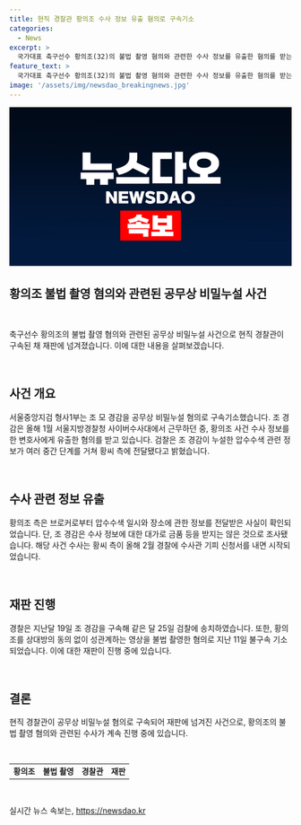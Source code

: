 ```yaml
---
title: 현직 경찰관 황의조 수사 정보 유출 혐의로 구속기소
categories:
  - News
excerpt: >
  국가대표 축구선수 황의조(32)의 불법 촬영 혐의와 관련한 수사 정보를 유출한 혐의를 받는 현직 경찰관이 구속된 채 재판에 넘겨졌다. 조 경감은 압수수색 관련 정보를 변호사에게 유출한 혐의를 받고, 해당 정보가 황의조 측에 전달된 것으로 밝혀졌다. 황의조 측은 수사 정보 유출을 제기하며 해당 사건은 경찰과 검찰에 의해 별도로 조사 중이다.
feature_text: >
  국가대표 축구선수 황의조(32)의 불법 촬영 혐의와 관련한 수사 정보를 유출한 혐의를 받는 현직 경찰관이 구속된 채 재판에 넘겨졌다. 조 경감은 압수수색 관련 정보를 변호사에게 유출한 혐의를 받고, 해당 정보가 황의조 측에 전달된 것으로 밝혀졌다. 황의조 측은 수사 정보 유출을 제기하며 해당 사건은 경찰과 검찰에 의해 별도로 조사 중이다.
image: '/assets/img/newsdao_breakingnews.jpg'
---
```


<p><img src="/assets/img/newsdao_breakingnews.jpg" alt="ontimetimes 속보" /></p>

<h2 data-ke-size="size26">황의조 불법 촬영 혐의와 관련된 공무상 비밀누설 사건</h2>

<p data-ke-size="size16">&nbsp;</p>

<p>축구선수 황의조의 불법 촬영 혐의와 관련된 공무상 비밀누설 사건으로 현직 경찰관이 구속된 채 재판에 넘겨졌습니다. 이에 대한 내용을 살펴보겠습니다.</p>

<p data-ke-size="size16">&nbsp;</p>

<h2 data-ke-size="size24">사건 개요</h2>

<p data-ke-size="size16">서울중앙지검 형사1부는 조 모 경감을 공무상 비밀누설 혐의로 구속기소했습니다. 조 경감은 올해 1월 서울지방경찰청 사이버수사대에서 근무하던 중, 황의조 사건 수사 정보를 한 변호사에게 유출한 혐의를 받고 있습니다. 검찰은 조 경감이 누설한 압수수색 관련 정보가 여러 중간 단계를 거쳐 황씨 측에 전달됐다고 밝혔습니다.</p>

<p data-ke-size="size16">&nbsp;</p>

<h2 data-ke-size="size24">수사 관련 정보 유출</h2>

<p data-ke-size="size16">황의조 측은 브로커로부터 압수수색 일시와 장소에 관한 정보를 전달받은 사실이 확인되었습니다. 단, 조 경감은 수사 정보에 대한 대가로 금품 등을 받지는 않은 것으로 조사됐습니다. 해당 사건 수사는 황씨 측이 올해 2월 경찰에 수사관 기피 신청서를 내면 시작되었습니다.</p>

<p data-ke-size="size16">&nbsp;</p>

<h2 data-ke-size="size24">재판 진행</h2>

<p data-ke-size="size16">경찰은 지난달 19일 조 경감을 구속해 같은 달 25일 검찰에 송치하였습니다. 또한, 황의조를 상대방의 동의 없이 성관계하는 영상을 불법 촬영한 혐의로 지난 11일 불구속 기소되었습니다. 이에 대한 재판이 진행 중에 있습니다.</p>

<p data-ke-size="size16">&nbsp;</p>

<h2 data-ke-size="size24">결론</h2>

<p data-ke-size="size16">현직 경찰관이 공무상 비밀누설 혐의로 구속되어 재판에 넘겨진 사건으로, 황의조의 불법 촬영 혐의와 관련된 수사가 계속 진행 중에 있습니다.</p>

<p data-ke-size="size16">&nbsp;</p>

<table>
    <tbody>
        <tr>
            <td style="text-align: center; height: 17px;"><b>황의조</b></td>
            <td style="text-align: center; height: 17px;"><b>불법 촬영</b></td>
            <td style="text-align: center; height: 17px;"><b>경찰관</b></td>
            <td style="text-align: center; height: 17px;"><b>재판</b></td>
        </tr>
    </tbody>
</table>

<p data-ke-size="size16">&nbsp;</p>
실시간 뉴스 속보는, <a href="https://newsdao.kr" rel="dofollow">https://newsdao.kr</a>



